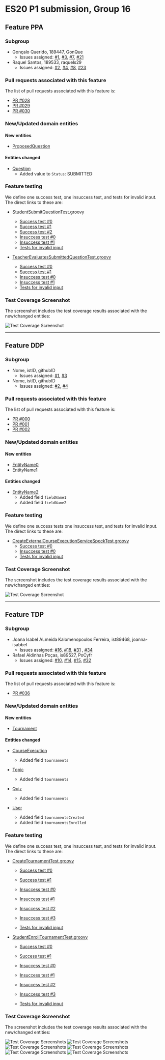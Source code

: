 # ES20 P1 submission, Group 16

## Feature PPA

### Subgroup
 - Gonçalo Querido, 189447, GonQue
   + Issues assigned: [#1](https://github.com/tecnico-softeng/es20al_16-project/issues/1), [#3](https://github.com/tecnico-softeng/es20al_16-project/issues/3), [#7](https://github.com/tecnico-softeng/es20al_16-project/issues/7), [#21](https://github.com/tecnico-softeng/es20al_16-project/issues/21) 
 - Raquel Santos, 189533, raquels29
   + Issues assigned: [#2](https://github.com/tecnico-softeng/es20al_16-project/issues/2), [#4](https://github.com/tecnico-softeng/es20al_16-project/issues/4), [#8](https://github.com/tecnico-softeng/es20al_16-project/issues/8), [#23](https://github.com/tecnico-softeng/es20al_16-project/issues/23)
 
### Pull requests associated with this feature

The list of pull requests associated with this feature is:

 - [PR #028](https://github.com/tecnico-softeng/es20al_16-project/pull/28)
 - [PR #029](https://github.com/tecnico-softeng/es20al_16-project/pull/29)
 - [PR #030](https://github.com/tecnico-softeng/es20al_16-project/pull/30)


### New/Updated domain entities

#### New entities
 - [ProposedQuestion](https://github.com/tecnico-softeng/es20al_16-project/tree/develop/backend/src/main/java/pt/ulisboa/tecnico/socialsoftware/tutor/question/domain/ProposedQuestion.java)

#### Entities changed
 - [Question](https://github.com/tecnico-softeng/es20al_16-project/blob/develop/backend/src/main/java/pt/ulisboa/tecnico/socialsoftware/tutor/question/domain/Question.java)
   + Added value to `Status`: SUBMITTED 
 
### Feature testing

We define one success test, one insuccess test, and tests for invalid input. The direct links to these are:

 - [StudentSubmitQuestionTest.groovy](https://github.com/tecnico-softeng/es20al_16-project/blob/develop/backend/src/test/groovy/pt/ulisboa/tecnico/socialsoftware/tutor/question/service/StudentSubmitQuestionTest.groovy)
    + [Success test #0](https://github.com/tecnico-softeng/es20al_16-project/blob/185c50aff9bec93dade5c61bcc8fab27efc5baa2/backend/src/test/groovy/pt/ulisboa/tecnico/socialsoftware/tutor/question/service/StudentSubmitQuestionTest.groovy#L126)
    + [Success test #1](https://github.com/tecnico-softeng/es20al_16-project/blob/185c50aff9bec93dade5c61bcc8fab27efc5baa2/backend/src/test/groovy/pt/ulisboa/tecnico/socialsoftware/tutor/question/service/StudentSubmitQuestionTest.groovy#L126)
    + [Success test #2](https://github.com/tecnico-softeng/es20al_16-project/blob/185c50aff9bec93dade5c61bcc8fab27efc5baa2/backend/src/test/groovy/pt/ulisboa/tecnico/socialsoftware/tutor/question/service/StudentSubmitQuestionTest.groovy#L158)
    + [Insuccess test #0](https://github.com/tecnico-softeng/es20al_16-project/blob/185c50aff9bec93dade5c61bcc8fab27efc5baa2/backend/src/test/groovy/pt/ulisboa/tecnico/socialsoftware/tutor/question/service/StudentSubmitQuestionTest.groovy#L88)
    + [Insuccess test #1](https://github.com/tecnico-softeng/es20al_16-project/blob/185c50aff9bec93dade5c61bcc8fab27efc5baa2/backend/src/test/groovy/pt/ulisboa/tecnico/socialsoftware/tutor/question/service/StudentSubmitQuestionTest.groovy#L105)
    + [Tests for invalid input](https://github.com/tecnico-softeng/es20al_16-project/blob/185c50aff9bec93dade5c61bcc8fab27efc5baa2/backend/src/test/groovy/pt/ulisboa/tecnico/socialsoftware/tutor/question/service/StudentSubmitQuestionTest.groovy#L179)

 - [TeacherEvaluatesSubmittedQuestionTest.groovy](https://github.com/tecnico-softeng/es20al_16-project/blob/develop/backend/src/test/groovy/pt/ulisboa/tecnico/socialsoftware/tutor/question/service/TeacherEvaluatesSubmittedQuestionTest.groovy)
    + [Success test #0](https://github.com/tecnico-softeng/es20al_16-project/blob/185c50aff9bec93dade5c61bcc8fab27efc5baa2/backend/src/test/groovy/pt/ulisboa/tecnico/socialsoftware/tutor/question/service/TeacherEvaluatesSubmittedQuestionTest.groovy#L128)
    + [Success test #1](https://github.com/tecnico-softeng/es20al_16-project/blob/185c50aff9bec93dade5c61bcc8fab27efc5baa2/backend/src/test/groovy/pt/ulisboa/tecnico/socialsoftware/tutor/question/service/TeacherEvaluatesSubmittedQuestionTest.groovy#L145)
    + [Insuccess test #0](https://github.com/tecnico-softeng/es20al_16-project/blob/185c50aff9bec93dade5c61bcc8fab27efc5baa2/backend/src/test/groovy/pt/ulisboa/tecnico/socialsoftware/tutor/question/service/TeacherEvaluatesSubmittedQuestionTest.groovy#L107)
    + [Insuccess test #1](https://github.com/tecnico-softeng/es20al_16-project/blob/185c50aff9bec93dade5c61bcc8fab27efc5baa2/backend/src/test/groovy/pt/ulisboa/tecnico/socialsoftware/tutor/question/service/TeacherEvaluatesSubmittedQuestionTest.groovy#L160)
    + [Tests for invalid input](https://github.com/tecnico-softeng/es20al_16-project/blob/185c50aff9bec93dade5c61bcc8fab27efc5baa2/backend/src/test/groovy/pt/ulisboa/tecnico/socialsoftware/tutor/question/service/TeacherEvaluatesSubmittedQuestionTest.groovy#L181)



### Test Coverage Screenshot

The screenshot includes the test coverage results associated with the new/changed entities:

![Test Coverage Screenshot](https://web.tecnico.ulisboa.pt/ist189447/ES/coverage_ex1.png)

---

## Feature DDP

### Subgroup
 - Nome, istID, githubID
   + Issues assigned: [#1](https://github.com), [#3](https://github.com)
 - Nome, istID, githubID
   + Issues assigned: [#2](https://github.com), [#4](https://github.com)
 
### Pull requests associated with this feature

The list of pull requests associated with this feature is:

 - [PR #000](https://github.com)
 - [PR #001](https://github.com)
 - [PR #002](https://github.com)


### New/Updated domain entities

#### New entities
 - [EntityName0](https://github.com)
 - [EntityName1](https://github.com)

#### Entities changed
 - [EntityName2](https://github.com)
   + Added field `fieldName1`
   + Added field `fieldName2`
 
### Feature testing

We define one success tests one insuccess test, and tests for invalid input. The direct links to these are:

 - [CreateExternalCourseExecutionServiceSpockTest.groovy](https://github.com/socialsoftware/quizzes-tutor/blob/31ba9bd5f5ddcbab61f1c4b2daca7331ad099f98/backend/src/test/groovy/pt/ulisboa/tecnico/socialsoftware/tutor/administration/service/CreateExternalCourseExecutionServiceSpockTest.groovy)
    + [Success test #0](https://github.com/socialsoftware/quizzes-tutor/blob/31ba9bd5f5ddcbab61f1c4b2daca7331ad099f98/backend/src/test/groovy/pt/ulisboa/tecnico/socialsoftware/tutor/administration/service/CreateExternalCourseExecutionServiceSpockTest.groovy#L39)
    + [Insuccess test #0](https://github.com/socialsoftware/quizzes-tutor/blob/31ba9bd5f5ddcbab61f1c4b2daca7331ad099f98/backend/src/test/groovy/pt/ulisboa/tecnico/socialsoftware/tutor/administration/service/CreateExternalCourseExecutionServiceSpockTest.groovy#L104)
    + [Tests for invalid input](https://github.com/socialsoftware/quizzes-tutor/blob/31ba9bd5f5ddcbab61f1c4b2daca7331ad099f98/backend/src/test/groovy/pt/ulisboa/tecnico/socialsoftware/tutor/administration/service/CreateExternalCourseExecutionServiceSpockTest.groovy#L145)


### Test Coverage Screenshot

The screenshot includes the test coverage results associated with the new/changed entities:

![Test Coverage Screenshot](https://web.tecnico.ulisboa.pt/~joaofernandoferreira/1920/ES/coverage_ex1.png)


---


## Feature TDP

### Subgroup
 - Joana Isabel ALmeida Kalomenopoulos Ferreira, ist89468, joanna-isabbel
   + Issues assigned: [#16](https://github.com/tecnico-softeng/es20al_16-project/issues/16), [#18](https://github.com/tecnico-softeng/es20al_16-project/issues/18), [#31](https://github.com/tecnico-softeng/es20al_16-project/issues/31) , [#34](https://github.com/tecnico-softeng/es20al_16-project/issues/34)
 - Rafael Aldinhas Poças, is89527, PoCyfr
   + Issues assigned: [#10](https://github.com/tecnico-softeng/es20al_16-project/issues/10), [#14](https://github.com/tecnico-softeng/es20al_16-project/issues/14), [#15](https://github.com/tecnico-softeng/es20al_16-project/issues/15), [#32](https://github.com/tecnico-softeng/es20al_16-project/issues/32)
 
### Pull requests associated with this feature

The list of pull requests associated with this feature is:

 - [PR #036](https://github.com/tecnico-softeng/es20al_16-project/pull/36)



### New/Updated domain entities

#### New entities
 - [Tournament](https://github.com/tecnico-softeng/es20al_16-project/blob/tdp/backend/src/main/java/pt/ulisboa/tecnico/socialsoftware/tutor/tournament/domain/Tournament.java)

#### Entities changed
 - [CourseExecution](https://github.com/tecnico-softeng/es20al_16-project/blob/tdp/backend/src/main/java/pt/ulisboa/tecnico/socialsoftware/tutor/course/CourseExecution.java)
   + Added field `tournaments`

 - [Topic](https://github.com/tecnico-softeng/es20al_16-project/blob/tdp/backend/src/main/java/pt/ulisboa/tecnico/socialsoftware/tutor/question/domain/Topic.java)
   + Added field `tournaments`

 - [Quiz](https://github.com/tecnico-softeng/es20al_16-project/blob/tdp/backend/src/main/java/pt/ulisboa/tecnico/socialsoftware/tutor/quiz/domain/Quiz.java)
   + Added field `tournaments`

 - [User](https://github.com/tecnico-softeng/es20al_16-project/blob/tdp/backend/src/main/java/pt/ulisboa/tecnico/socialsoftware/tutor/user/User.java)
   + Added field `tournamentsCreated`
   + Added field `tournamentsEnrolled`
 
### Feature testing

We define one success test, one insuccess test, and tests for invalid input. The direct links to these are:

 - [CreateTournamentTest.groovy](https://github.com/socialsoftware/quizzes-tutor/blob/31ba9bd5f5ddcbab61f1c4b2daca7331ad099f98/backend/src/test/groovy/pt/ulisboa/tecnico/socialsoftware/tutor/administration/service/CreateExternalCourseExecutionServiceSpockTest.groovy)
    + [Success test #0](https://github.com/tecnico-softeng/es20al_16-project/blob/tdp/backend/src/test/groovy/pt/ulisboa/tecnico/socialsoftware/tutor/tournament/service/CreateTournamentTest.groovy#L143)
    + [Success test #1](https://github.com/tecnico-softeng/es20al_16-project/blob/tdp/backend/src/test/groovy/pt/ulisboa/tecnico/socialsoftware/tutor/tournament/service/CreateTournamentTest.groovy#L164)

    + [Insuccess test #0](https://github.com/tecnico-softeng/es20al_16-project/blob/tdp/backend/src/test/groovy/pt/ulisboa/tecnico/socialsoftware/tutor/tournament/service/CreateTournamentTest.groovy#L179)
    + [Insuccess test #1](https://github.com/tecnico-softeng/es20al_16-project/blob/tdp/backend/src/test/groovy/pt/ulisboa/tecnico/socialsoftware/tutor/tournament/service/CreateTournamentTest.groovy#L196)
    + [Insuccess test #2](https://github.com/tecnico-softeng/es20al_16-project/blob/tdp/backend/src/test/groovy/pt/ulisboa/tecnico/socialsoftware/tutor/tournament/service/CreateTournamentTest.groovy#L216)
    + [Insuccess test #3](https://github.com/tecnico-softeng/es20al_16-project/blob/tdp/backend/src/test/groovy/pt/ulisboa/tecnico/socialsoftware/tutor/tournament/service/CreateTournamentTest.groovy#L232)

    + [Tests for invalid input](https://github.com/tecnico-softeng/es20al_16-project/blob/tdp/backend/src/test/groovy/pt/ulisboa/tecnico/socialsoftware/tutor/tournament/service/CreateTournamentTest.groovy#L245)

 - [StudentEnrollTournamentTest.groovy](https://github.com/socialsoftware/quizzes-tutor/blob/31ba9bd5f5ddcbab61f1c4b2daca7331ad099f98/backend/src/test/groovy/pt/ulisboa/tecnico/socialsoftware/tutor/administration/service/CreateExternalCourseExecutionServiceSpockTest.groovy)
    + [Success test #0](https://github.com/tecnico-softeng/es20al_16-project/blob/tdp/backend/src/test/groovy/pt/ulisboa/tecnico/socialsoftware/tutor/tournament/service/StudentEnrollTournamentTest.groovy#L86)
    + [Success test #1](https://github.com/tecnico-softeng/es20al_16-project/blob/tdp/backend/src/test/groovy/pt/ulisboa/tecnico/socialsoftware/tutor/tournament/service/StudentEnrollTournamentTest.groovy#L104)

    + [Insuccess test #0](https://github.com/tecnico-softeng/es20al_16-project/blob/tdp/backend/src/test/groovy/pt/ulisboa/tecnico/socialsoftware/tutor/tournament/service/StudentEnrollTournamentTest.groovy#L135)
    + [Insuccess test #1](https://github.com/tecnico-softeng/es20al_16-project/blob/tdp/backend/src/test/groovy/pt/ulisboa/tecnico/socialsoftware/tutor/tournament/service/StudentEnrollTournamentTest.groovy#L148)
    + [Insuccess test #2](https://github.com/tecnico-softeng/es20al_16-project/blob/tdp/backend/src/test/groovy/pt/ulisboa/tecnico/socialsoftware/tutor/tournament/service/StudentEnrollTournamentTest.groovy#L163)
    + [Insuccess test #3](https://github.com/tecnico-softeng/es20al_16-project/blob/tdp/backend/src/test/groovy/pt/ulisboa/tecnico/socialsoftware/tutor/tournament/service/StudentEnrollTournamentTest.groovy#L181)


    + [Tests for invalid input](https://github.com/tecnico-softeng/es20al_16-project/blob/tdp/backend/src/test/groovy/pt/ulisboa/tecnico/socialsoftware/tutor/tournament/service/StudentEnrollTournamentTest.groovy#L199)

### Test Coverage Screenshot

The screenshot includes the test coverage results associated with the new/changed entities:

![Test Coverage Screenshots](https://web.tecnico.ulisboa.pt/ist189447/ES/courseExec.PNG)
![Test Coverage Screenshots](https://web.tecnico.ulisboa.pt/ist189447/ES/Quiz.PNG)
![Test Coverage Screenshots](https://web.tecnico.ulisboa.pt/ist189447/ES/topic.PNG)
![Test Coverage Screenshots](https://web.tecnico.ulisboa.pt/ist189447/ES/tornamentService.PNG)
![Test Coverage Screenshots](https://web.tecnico.ulisboa.pt/ist189447/ES/Tournament.PNG)
![Test Coverage Screenshots](https://web.tecnico.ulisboa.pt/ist189447/ES/user.PNG)
